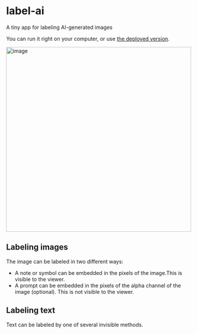 # label-ai
A tiny app for labeling AI-generated images

You can run it right on your computer, or use [the deployed version](https://equinor.github.io/label-ai/).

<img width="500" alt="image" src="https://github.com/user-attachments/assets/1cb8fc82-2677-4dc3-8451-10e60fc7db0a" />


## Labeling images

The image can be labeled in two different ways:

- A note or symbol can be embedded in the pixels of the image.This is visible to the viewer.
- A prompt can be embedded in the pixels of the alpha channel of the image (optional). This is not visible to the viewer.

## Labeling text

Text can be labeled by one of several invisible methods.
